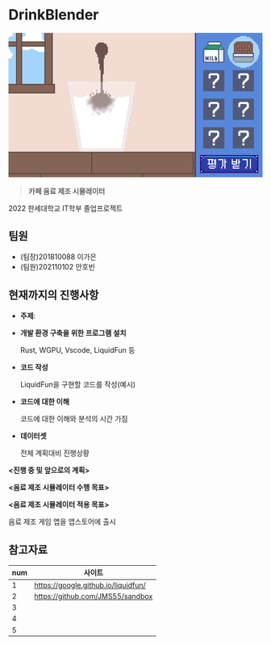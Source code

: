 # DrinkBlender

![Concept](Concept.png)

>**카페 음료 제조 시뮬레이터** 

2022 한세대학교 IT학부 졸업프로젝트

## 팀원
- (팀장)201810088 이가은
- (팀원)202110102 안호빈

## 현재까지의 진행사항

* **주제**:


* **개발 환경 구축을 위한 프로그램 설치**

  Rust, WGPU, Vscode, LiquidFun 등

* **코드 작성**

  LiquidFun을 구현할 코드를 작성(예시)

* **코드에 대한 이해**
  
  코드에 대한 이해와 분석의 시간 가짐

* **데이터셋**

  전체 계획대비 진행상황

 **<진행 중 및 앞으로의 계획>**


 **<음료 제조 시뮬레이터 수행 목표>**


 **<음료 제조 시뮬레이터 적용 목표>**<br>
 
음료 제조 게임 앱을 앱스토어에 출시
 
## 참고자료

num| 사이트
--------- | ---------
1 | https://google.github.io/liquidfun/
2 | https://github.com/JMS55/sandbox
3 |
4 | 
5 | 
